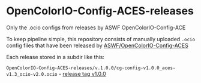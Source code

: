 # OpenColorIO-Config-ACES-releases
Only the .ocio configs from releases by ASWF OpenColorIO-Config-ACE

To keep pipeline simple, this repository consists of manually uploaded `.ocio` config files that have been released by [ASWF/OpenColorIO-Config-ACES](https://github.com/AcademySoftwareFoundation/OpenColorIO-Config-ACES)

Each release stored in a subdir like this:

  ```OpenColorIO-Config-ACES-releases/v.1.0.0/cg-config-v1.0.0_aces-v1.3_ocio-v2.0.ocio``` - [release tag v1.0.0](https://github.com/AcademySoftwareFoundation/OpenColorIO-Config-ACES/releases/tag/v1.0.0)



